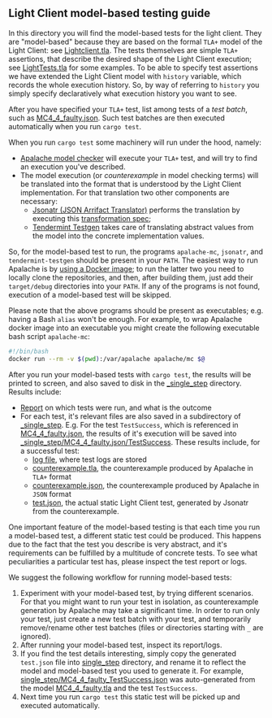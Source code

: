 ## Light Client model-based testing guide

In this directory you will find the model-based tests for the light client. 
They are "model-based" because they are based on the formal `TLA+` model of the Light Client: see [Lightclient.tla](Lightclient_002_draft.tla).
The tests themselves are simple `TLA+` assertions, that describe the desired shape of the Light Client execution; 
see [LightTests.tla](LightTests.tla) for some examples. 
To be able to specify test assertions we have extended the Light Client model with `history` variable, 
which records the whole execution history. 
So, by way of referring to `history` you simply specify declaratively what execution history you want to see.

After you have specified your `TLA+` test, list among tests of a _test batch_, such as [MC4_4_faulty.json](MC4_4_faulty.json). 
Such test batches are then executed automatically when you run `cargo test`.

When you run `cargo test` some machinery will run under the hood, namely:
* [Apalache model checker](https://github.com/informalsystems/apalache) 
  will execute your `TLA+` test, and will try to find an execution you've described.
* The model execution (or _counterexample_ in model checking terms) 
  will be translated into the format that is understood by the Light Client implementation.
  For that translation two other components are necessary:
  * [Jsonatr (JSON Arrifact Translator)](https://github.com/informalsystems/jsonatr) 
    performs the translation by executing this [transformation spec](_jsonatr-lib/apalache_to_lite_test.json);
  * [Tendermint Testgen](https://github.com/informalsystems/tendermint-rs/tree/master/testgen)
  takes care of translating abstract values from the model into the concrete implementation values.
  
So, for the model-based test to run, the programs `apalache-mc`, `jsonatr`, and `tendermint-testgen` 
should be present in your `PATH`. The easiest way to run Apalache is by [using a Docker image](https://github.com/informalsystems/apalache/blob/unstable/docs/manual.md#useDocker); 
to run the latter two you need to locally clone the repositories, and then, 
after building them, just add their `target/debug` directories into your `PATH`. 
If any of the programs is not found, execution of a model-based test will be skipped.

Please note that the above programs should be present as executables; e.g. having a Bash `alias` won't be enough. For example, to wrap Apalache docker image into an executable you might create the following executable bash script `apalache-mc`:

```bash
#!/bin/bash
docker run --rm -v $(pwd):/var/apalache apalache/mc $@
```    

After you run your model-based tests with `cargo test`, the results will be printed to screen, 
and also saved to disk in the [_single_step](_single_step) directory.
Results include:
* [Report](_single_step/report) on which tests were run, and what is the outcome
* For each test, it's relevant files are also saved in a subdirectory of [_single_step](_single_step). 
  E.g. For the test `TestSuccess`, which is referenced in [MC4_4_faulty.json](MC4_4_faulty.json), 
  the results of it's execution will be saved into [_single_step/MC4_4_faulty.json/TestSuccess](_single_step/MC4_4_faulty.json/TestSuccess).
  These results include, for a successful test:
  * [log file](_single_step/MC4_4_faulty.json/TestSuccess/log), where test logs are stored
  * [counterexample.tla](_single_step/MC4_4_faulty.json/TestSuccess/counterexample.tla), 
  the counterexample produced by Apalache in `TLA+` format
  * [counterexample.json](_single_step/MC4_4_faulty.json/TestSuccess/counterexample.json), 
  the counterexample produced by Apalache in `JSON` format
  * [test.json](_single_step/MC4_4_faulty.json/TestSuccess/test.json), 
  the actual static Light Client test, generated by Jsonatr from the counterexample.
       
One important feature of the model-based testing is that each time you run a model-based test, 
a different static test could be produced. This happens due to the fact that the test you describe
is very abstract, and it's requirements can be fulfilled by a multitude of concrete tests. 
To see what peculiarities a particular test has, please inspect the test report or logs.

We suggest the following workflow for running model-based tests:

1. Experiment with your model-based test, by trying different scenarios. 
For that you might want to run your test in isolation, 
as counterexample generation by Apalache may take a significant time. 
In order to run only your test, just create a new test batch with your test, 
and temporarily remove/rename other test batches (files or directories starting with `_` are ignored).
2. After running your model-based test, inspect its report/logs. 
3. If you find the test details interesting, simply copy the generated `test.json` file 
into [single_step](single_step) directory, and rename it to reflect the model and model-based test you used to generate it.
For example, [single_step/MC4_4_faulty_TestSuccess.json](single_step/MC4_4_faulty_TestSuccess.json) 
was auto-generated from the model [MC4_4_faulty.tla](MC4_4_faulty.tla) and the test `TestSuccess`.
4. Next time you run `cargo test` this static test will be picked up and executed automatically.

 